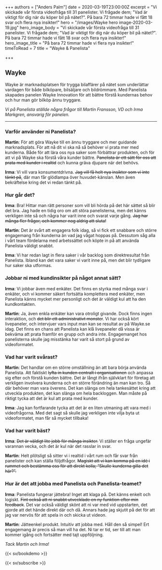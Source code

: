 +++
authors = ["Anders Palm"]
date = 2020-03-19T23:00:00Z
excerpt = "Vi skickade vår första videofråga till 31 panelister. Vi frågade dem; \"Vad är viktigt för dig när du köper bil på nätet?\". På bara 72 timmar hade vi fått 18 svar och flera nya insikter!"
hero = "/images/Wayke hero image-2020-03-19.jpg"
hero_image_body = "Vi skickade vår första videofråga till 31 panelister. Vi frågade dem; \"Vad är viktigt för dig när du köper bil på nätet?\". På bara 72 timmar hade vi fått 18 svar och flera nya insikter!"
hero_image_title = "På bara 72 timmar hade vi flera nya insikter!"
timeToRead = 7
title = "Wayke & Panelista"

+++
## Wayke

Wayke är marknadsplatsen för trygga bilaffärer på nätet som underlättar vardagen för både bilköpare, bilsäljare och bildrömmare. Med Panelista skapades panelen Wayke Innovation för att bättre förstå kundernas behov och hur man gör bilköp ännu tryggare.

_Vi på Panelista ställde några frågor till Martin Fransson, VD och Irma Markgren, ansvarig för panelen._

***

### Varför använder ni Panelista?

**Martin**: För att göra Wayke till en ännu tryggare och mer guidande marknadsplats. För att nå dit vi ska nå så behöver vi prata mer med kunderna. Både för att lära oss nya saker som förbättrar produkten, och för att vi på Wayke ska förstå våra kunder bättre. ~~Panelista är ett sätt för oss att prata med kunder i realtid~~ och kunna gräva djupare när det behövs.

**Irma**: Vi vill vara konsumentdrivna. ~~Jag vill få helt nya insikter som vi inte tänkt på~~, där man får glödlampa över huvudet-känslan. Men även bekräftelse kring det vi redan tänkt på.

### Hur går det?

**Irma**: Bra! Hittar man rätt personer som vill bli hörda på det här sättet så blir det bra. Jag hade en tidig oro om att störa panelisterna, men det känns verkligen inte så och några har varit inne och svarat varje gång. ~~Jag har många fler frågor, och kommer nog aldrig att sluta!~~

**Martin**: Det är svårt att engagera folk idag, så vi fick ett snabbare och större engagemang från kunderna än vad jag vågat hoppas på. Dessutom såg alla i vårt team fördelarna med arbetssättet och köpte in på att använda Panelista väldigt snabbt.

**Irma**: Vi har redan lagt in flera saker i vår backlog som direktresultat från Panelista. Ibland kan det vara saker vi varit inne på, men det blir tydligare hur saker ska utformas.

### Jobbar ni med kundinsikter på något annat sätt?

**Irma**: Vi jobbar även med enkäter. Det finns en styrka med många svar i enkäter, och vi kommer säkert fortsätta komplettera med enkäter, men Panelista känns mycket mer personligt och det är väldigt kul att ha den kundkontakten.

**Martin**: Ja, även enkla enkäter kan vara otroligt givande. Dock finns ingen interaktion, och ~~det blir ett administrativt monster~~. Vi har också kört livepaneler, och intervjuer vars input man kan se resultat av på Wayke.se idag. Det finns en chans att Panelista kan klå livepaneler då vissa är bekväma att prata framför en grupp och andra inte. Engagemanget hos panelisterna skulle jag misstänka har varit så stort på grund av videoformatet.

### Vad har varit svårast?

**Martin**: Det handlar om en större omställning än att bara börja använda Panelista. Att faktiskt ~~lyfta in kunden centralt i organisationen~~ och anpassa sig efter och förstå kunden bättre. Det är långt ifrån självklart för företag att verkligen involvera kunderna och en större förändring än man kan tro. Så där behöver man vara överens. Det kan slänga om hela tankesättet kring att utveckla produkten, det kan slänga om hela backloggen. Man måste på riktigt tycka att det är kul att prata med kunder.

**Irma**: Jag kan fortfarande tycka att det är en liten utmaning att vara med i videofrågorna. Med det sagt så skulle jag verkligen inte vilja byta ut videoformatet, man får så mycket tillbaka!

### Vad har varit bäst?

**Irma**: ~~Det är väldigt lite jobb för många insikter.~~ Vi ställer en fråga ungefär varannan vecka, och det är kul när det rasslar in svar.

**Martin**: Helt plötsligt så sitter vi i realtid i vårt rum och får svar från panelister och kan ställa följdfrågor. ~~Magiskt att vi kan komma på en idé i rummet och bestämma oss för att direkt kolla; “Skulle kunderna gilla det här?”.~~

### Hur är det att jobba med Panelista och Panelista-teamet?

**Irma**: Panelista fungerar jättebra! Inget att klaga på. Det känns enkelt och logiskt. ~~Fint också att ni snabbt utvecklade en ny funktion efter min feedback~~. Det var också väldigt skönt att ni var med vid uppstarten, det gjorde att det hände direkt där och då. Annars hade jag skjutit på det för att jag var nervös för att spela in och skicka ut videon.

**Martin**: Jätteenkel produkt. Intuitiv att jobba med. Håll den så simpel! Ert engagemang är precis så man vill ha det. Ni tar er tid, ser till att man kommer igång och fortsätter med tajt uppföljning.

_Tack Martin och Irma!_

{{< sv/bookdemo >}}

{{< sv/subscribe >}}